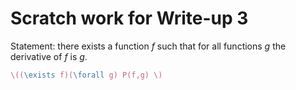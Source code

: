 # Scratch work for Write-up 3
Statement: there exists a function _f_ such that for all functions _g_ the derivative of _f_ is _g_.
```latex
\((\exists f)(\forall g) P(f,g) \)
```
